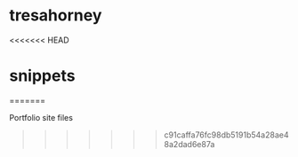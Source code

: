 # tresahorney
<<<<<<< HEAD
# snippets
=======

Portfolio site files
>>>>>>> c91caffa76fc98db5191b54a28ae48a2dad6e87a
